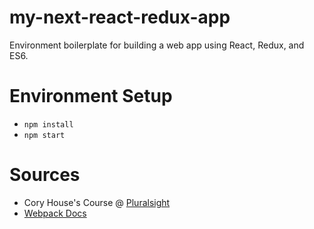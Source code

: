 # my-next-react-redux-app
Environment boilerplate for building a web app using React, Redux, and ES6.

# Environment Setup
- `npm install`
- `npm start`

# Sources
- Cory House's Course @ [Pluralsight](https://www.pluralsight.com/courses/react-redux-react-router-es6)
- [Webpack Docs](https://webpack.github.io/docs/)
